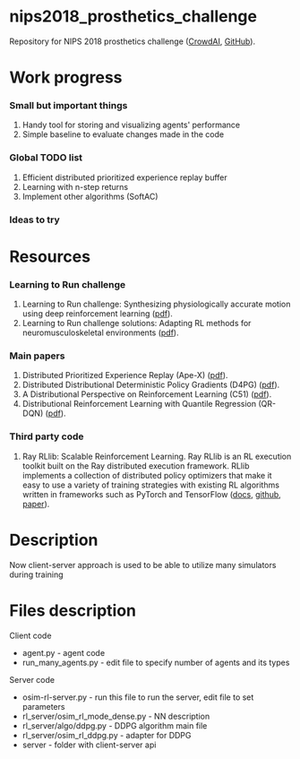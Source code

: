 # nips2018_prosthetics_challenge
Repository for NIPS 2018 prosthetics challenge ([CrowdAI](https://www.crowdai.org/challenges/nips-2018-ai-for-prosthetics-challenge), [GitHub](https://github.com/stanfordnmbl/osim-rl)).

# Work progress

### Small but important things
1. Handy tool for storing and visualizing agents' performance
2. Simple baseline to evaluate changes made in the code

### Global TODO list
1. Efficient distributed prioritized experience replay buffer
2. Learning with n-step returns
3. Implement other algorithms (SoftAC)

### Ideas to try

# Resources
### Learning to Run challenge
1. Learning to Run challenge: Synthesizing physiologically accurate motion using deep reinforcement learning ([pdf](https://arxiv.org/pdf/1804.00198.pdf)).
2. Learning to Run challenge solutions: Adapting RL methods for neuromusculoskeletal environments ([pdf](https://arxiv.org/pdf/1804.00361.pdf)).
### Main papers
1. Distributed Prioritized Experience Replay (Ape-X) ([pdf](https://arxiv.org/pdf/1803.00933.pdf)).
2. Distributed Distributional Deterministic Policy Gradients (D4PG) ([pdf](https://arxiv.org/pdf/1804.08617.pdf)).
3. A Distributional Perspective on Reinforcement Learning (C51) ([pdf](https://arxiv.org/pdf/1707.06887.pdf)).
4. Distributional Reinforcement Learning with Quantile Regression (QR-DQN) ([pdf](https://arxiv.org/pdf/1710.10044.pdf)).
### Third party code
1. Ray RLlib: Scalable Reinforcement Learning. Ray RLlib is an RL execution toolkit built on the Ray distributed execution framework. RLlib implements a collection of distributed policy optimizers that make it easy to use a variety of training strategies with existing RL algorithms written in frameworks such as PyTorch and TensorFlow ([docs](http://ray.readthedocs.io/en/latest/rllib.html), [github](https://github.com/ray-project/ray/tree/master/python/ray/rllib), [paper](https://arxiv.org/pdf/1712.09381.pdf)).

# Description
Now client-server approach is used to be able to utilize many simulators during training
# Files description
Client code
- agent.py - agent code
- run_many_agents.py - edit file to specify number of agents and its types

Server code
- osim-rl-server.py - run this file to run the server, edit file to set parameters
- rl_server/osim_rl_mode_dense.py - NN description
- rl_server/algo/ddpg.py - DDPG algorithm main file
- rl_server/osim_rl_ddpg.py - adapter for DDPG
- server - folder with client-server api
